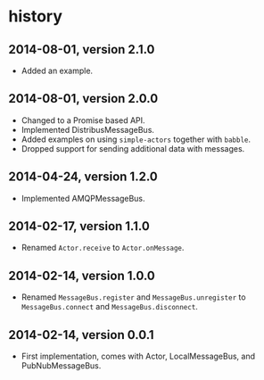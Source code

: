 # history


## 2014-08-01, version 2.1.0

- Added an example.


## 2014-08-01, version 2.0.0

- Changed to a Promise based API.
- Implemented DistribusMessageBus.
- Added examples on using `simple-actors` together with `babble`.
- Dropped support for sending additional data with messages.


## 2014-04-24, version 1.2.0

- Implemented AMQPMessageBus.


## 2014-02-17, version 1.1.0

- Renamed `Actor.receive` to `Actor.onMessage`.


## 2014-02-14, version 1.0.0

- Renamed `MessageBus.register` and `MessageBus.unregister` to
  `MessageBus.connect` and `MessageBus.disconnect`.


## 2014-02-14, version 0.0.1

- First implementation, comes with Actor, LocalMessageBus,
  and PubNubMessageBus.
